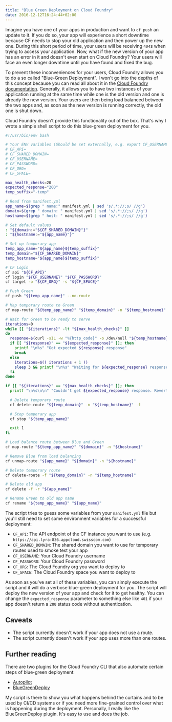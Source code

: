 ```yaml
---
title: "Blue Green Deployment on Cloud Foundry"
date: 2016-12-12T16:24:44+02:00
---
```


Imagine you have one of your apps in production and want to `cf push` an update to it. If you do so, your app will experience a short downtime because CF needs to stop your old application and then power up the new one. During this short period of time, your users will be receiving `404`s when trying to access your application. Now, what if the new version of your app has an error in it and doesn't even start on Cloud Foundry? Your users will face an even longer downtime until you have found and fixed the bug.

To prevent these inconveniences for your users, Cloud Foundry allows you to do a so called "Blue-Green Deployment". I won't go into the depths of this concept because you can read all about it in the [Cloud Foundry documentation](https://docs.cloudfoundry.org/devguide/deploy-apps/blue-green.html). Generally, it allows you to have two instances of your application running at the same time while one is the old version and one is already the new version. Your users are then being load balanced between the two apps and, as soon as the new version is running correctly, the old one is shut down.

Cloud Foundry doesn't provide this functionality out of the box. That's why I wrote a simple shell script to do this blue-green deployment for you.

```bash
#!/usr/bin/env bash

# Your ENV variables (Should be set externally, e.g. export CF_USERNAME="myUsername123")
# CF_API=
# CF_SHARED_DOMAIN=
# CF_USERNAME=
# CF_PASSWORD=
# CF_ORG=
# CF_SPACE=

max_health_checks=20
expected_response="200"
temp_suffix="-temp"

# Read from manifest.yml
app_name=$(grep " name:" manifest.yml | sed 's/.*://;s/ //g')
domain=$(grep " domain: " manifest.yml | sed 's/.*://;s/ //g')
hostname=$(grep " host: " manifest.yml | sed 's/.*://;s/ //g')

# Set default values
: "${domain:="${CF_SHARED_DOMAIN}"}"
: "${hostname:="${app_name}"}"

# Set up temporary app
temp_app_name="${app_name}${temp_suffix}"
temp_domain="${CF_SHARED_DOMAIN}"
temp_hostname="${app_name}${temp_suffix}"

# CF Login
cf api "${CF_API}"
cf login "${CF_USERNAME}" "${CF_PASSWORD}"
cf target -o "${CF_ORG}" -s "${CF_SPACE}"

# Push Green
cf push "${temp_app_name}" --no-route

# Map temporary route to Green
cf map-route "${temp_app_name}" "${temp_domain}" -n "${temp_hostname}"

# Wait for Green to be ready to serve
iterations=0
while [[ "${iterations}" -lt "${max_health_checks}" ]]
do
  response=$(curl -sIL -w "%{http_code}" -o /dev/null "${temp_hostname}.${temp_domain}")
  if [[ "${response}" == "${expected_response}" ]]; then
    printf "\n%s" "Got expected ${response} response"
    break
  else
    iterations=$(( iterations + 1 ))
    sleep 3 && printf "\n%s" "Waiting for ${expected_response} response... Got ${response} (${iterations}/${max_health_checks})"
  fi
done

if [[ "${iterations}" == "${max_health_checks}" ]]; then
  printf "\n%s\n\n" "Couldn't get ${expected_response} response. Reverting..."

  # Delete temporary route
  cf delete-route "${temp_domain}" -n "${temp_hostname}" -f

  # Stop temporary app
  cf stop "${temp_app_name}"

  exit 1
fi

# Load balance route between Blue and Green
cf map-route "${temp_app_name}" "${domain}" -n "${hostname}"

# Remove Blue from load balancing
cf unmap-route "${app_name}" "${domain}" -n "${hostname}"

# Delete temporary route
cf delete-route -f "${temp_domain}" -n "${temp_hostname}"

# Delete old app
cf delete -f -r "${app_name}"

# Rename Green to old app name
cf rename "${temp_app_name}" "${app_name}"
```

The script tries to guess some variables from your `manifest.yml` file but you'll still need to set some environment variables for a successful deployment:

- `CF_API`: The API endpoint of the CF instance you want to use (e.g. `https://api.lyra-836.appcloud.swisscom.com`)
- `CF_SHARED_DOMAIN`: The shared domain you want to use for temporary routes used to smoke test your app
- `CF_USERNAME`: Your Cloud Foundry username
- `CF_PASSWORD`: Your Cloud Foundry password
- `CF_ORG`: The Cloud Foundry org you want to deploy to
- `CF_SPACE`: The Cloud Foundry space you want to deploy to

As soon as you've set all of these variables, you can simply execute the script and it will do a verbose blue-green deployment for you. The script will deploy the new version of your app and check for it to get healthy. You can change the `expected_response` parameter to something else like `401` if your app doesn't return a `200` status code without authentication.

## Caveats

- The script currently doesn't work if your app does not use a route.
- The script currently doesn't work if your app uses more than one routes.

## Further reading

There are two plugins for the Cloud Foundry CLI that also automate certain steps of blue-green deployment:

- [Autopilot](https://github.com/contraband/autopilot)
- [BlueGreenDeploy](https://github.com/bluemixgaragelondon/cf-blue-green-deploy)

My script is there to show you what happens behind the curtains and to be used by CI/CD systems or if you need more fine-grained control over what is happening during the deployment. Personally, I really like the BlueGreenDeploy plugin. It's easy to use and does the job.
